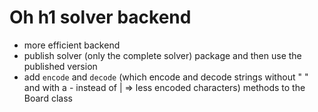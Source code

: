 # Oh h1 solver backend

- more efficient backend
- publish solver (only the complete solver) package and then use the published version
- add `encode` and `decode` (which encode and decode strings without " " and with a - instead of | => less encoded characters) methods to the Board class